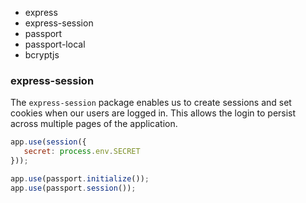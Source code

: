 - express
- express-session
- passport
- passport-local
- bcryptjs


### express-session
The `express-session` package enables us to create sessions and set cookies when our users are logged in. This allows the login to persist across multiple pages of the application.


```js
app.use(session({ 
   secret: process.env.SECRET
}));
```


```js
app.use(passport.initialize());
app.use(passport.session());
```



